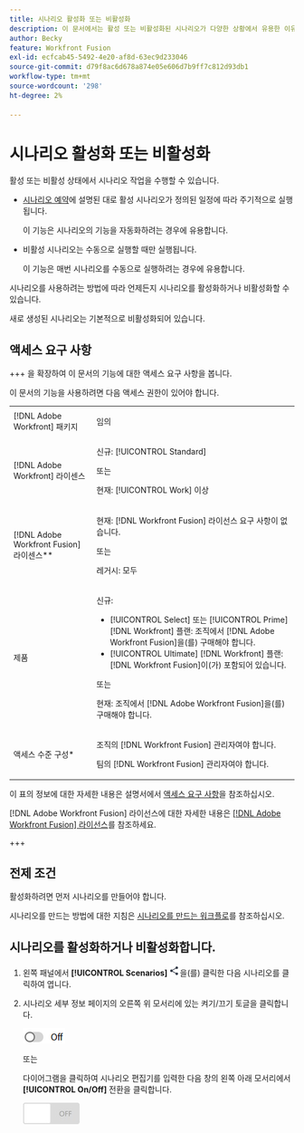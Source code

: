 ```yaml
---
title: 시나리오 활성화 또는 비활성화
description: 이 문서에서는 활성 또는 비활성화된 시나리오가 다양한 상황에서 유용한 이유와 시나리오를 활성화 또는 비활성화하는 방법에 대해 설명합니다.
author: Becky
feature: Workfront Fusion
exl-id: ecfcab45-5492-4e20-af8d-63ec9d233046
source-git-commit: d79f8ac6d678a874e05e606d7b9ff7c812d93db1
workflow-type: tm+mt
source-wordcount: '298'
ht-degree: 2%

---
```


# 시나리오 활성화 또는 비활성화

활성 또는 비활성 상태에서 시나리오 작업을 수행할 수 있습니다.

* [시나리오 예약](/help/workfront-fusion/create-scenarios/config-scenarios-settings/schedule-a-scenario.md)에 설명된 대로 활성 시나리오가 정의된 일정에 따라 주기적으로 실행됩니다.

  이 기능은 시나리오의 기능을 자동화하려는 경우에 유용합니다.

* 비활성 시나리오는 수동으로 실행할 때만 실행됩니다.

  이 기능은 매번 시나리오를 수동으로 실행하려는 경우에 유용합니다.

시나리오를 사용하려는 방법에 따라 언제든지 시나리오를 활성화하거나 비활성화할 수 있습니다.

새로 생성된 시나리오는 기본적으로 비활성화되어 있습니다.

## 액세스 요구 사항

+++ 을 확장하여 이 문서의 기능에 대한 액세스 요구 사항을 봅니다.

이 문서의 기능을 사용하려면 다음 액세스 권한이 있어야 합니다.

<table style="table-layout:auto">
 <col> 
 <col> 
 <tbody> 
  <tr> 
   <td role="rowheader">[!DNL Adobe Workfront] 패키지</td> 
   <td> <p>임의</p> </td> 
  </tr> 
  <tr data-mc-conditions=""> 
   <td role="rowheader">[!DNL Adobe Workfront] 라이센스</td> 
   <td> <p>신규: [!UICONTROL Standard]</p><p>또는</p><p>현재: [!UICONTROL Work] 이상</p> </td> 
  </tr> 
  <tr> 
   <td role="rowheader">[!DNL Adobe Workfront Fusion] 라이센스**</td> 
   <td>
   <p>현재: [!DNL Workfront Fusion] 라이선스 요구 사항이 없습니다.</p>
   <p>또는</p>
   <p>레거시: 모두 </p>
   </td> 
  </tr> 
  <tr> 
   <td role="rowheader">제품</td> 
   <td>
   <p>신규:</p> <ul><li>[!UICONTROL Select] 또는 [!UICONTROL Prime] [!DNL Workfront] 플랜: 조직에서 [!DNL Adobe Workfront Fusion]을(를) 구매해야 합니다.</li><li>[!UICONTROL Ultimate] [!DNL Workfront] 플랜: [!DNL Workfront Fusion]이(가) 포함되어 있습니다.</li></ul>
   <p>또는</p>
   <p>현재: 조직에서 [!DNL Adobe Workfront Fusion]을(를) 구매해야 합니다.</p>
   </td> 
  </tr>
  <tr data-mc-conditions=""> 
   <td role="rowheader">액세스 수준 구성*</td> 
   <td> 
     <p>조직의 [!DNL Workfront Fusion] 관리자여야 합니다.</p>
     <p>팀의 [!DNL Workfront Fusion] 관리자여야 합니다.</p>
   </td> 
  </tr> 
   </td> 
  </tr> 
 </tbody> 
</table>

이 표의 정보에 대한 자세한 내용은 설명서에서 [액세스 요구 사항](/help/workfront-fusion/references/licenses-and-roles/access-level-requirements-in-documentation.md)을 참조하십시오.

[!DNL Adobe Workfront Fusion] 라이선스에 대한 자세한 내용은 [[!DNL Adobe Workfront Fusion] 라이선스](/help/workfront-fusion/set-up-and-manage-workfront-fusion/licensing-operations-overview/license-automation-vs-integration.md)를 참조하세요.

+++

## 전제 조건

활성화하려면 먼저 시나리오를 만들어야 합니다.

시나리오를 만드는 방법에 대한 지침은 [시나리오를 만드는 워크플로](/help/workfront-fusion/create-scenarios/plan-a-scenario/create-a-scenario-workflow.md)를 참조하십시오.

## 시나리오를 활성화하거나 비활성화합니다.

1. 왼쪽 패널에서 **[!UICONTROL Scenarios]** ![](assets/scenarios-icon.png)을(를) 클릭한 다음 시나리오를 클릭하여 엽니다.
1. 시나리오 세부 정보 페이지의 오른쪽 위 모서리에 있는 켜기/끄기 토글을 클릭합니다.

   ![세부 정보 활성화 전환](assets/active-toggle-details-page.png)

   또는

   다이어그램을 클릭하여 시나리오 편집기를 입력한 다음 창의 왼쪽 아래 모서리에서 **[!UICONTROL On/Off]** 전환을 클릭합니다.

   ![](assets/on-off-switch.jpg)
